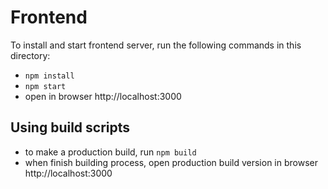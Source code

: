 # Frontend

To install and start frontend server, run the following commands in this directory:

* `npm install`
* `npm start`
* open in browser http://localhost:3000

## Using build scripts

* to make a production build, run `npm build`
* when finish building process, open production build version in browser http://localhost:3000
